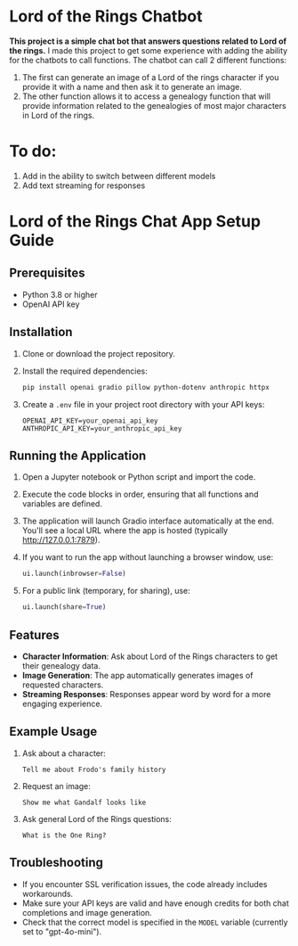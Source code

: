 
# Lord of the Rings Chatbot

**This project is a simple chat bot that answers questions related to Lord of the rings.** I made this project to get some experience with adding the ability for the chatbots to call functions. The chatbot can call 2 different functions:

1. The first can generate an image of a Lord of the rings character if you provide it with a name and then ask it to generate an image.
2. The other function allows it to access a genealogy function that will provide information related to the genealogies of most major characters in Lord of the rings.

# To do:
1. Add in the ability to switch between different models
2. Add text streaming for responses


# Lord of the Rings Chat App Setup Guide

## Prerequisites

- Python 3.8 or higher
- OpenAI API key 

## Installation

1. Clone or download the project repository.

2. Install the required dependencies:
   ```bash
   pip install openai gradio pillow python-dotenv anthropic httpx
   ```

3. Create a `.env` file in your project root directory with your API keys:
   ```
   OPENAI_API_KEY=your_openai_api_key
   ANTHROPIC_API_KEY=your_anthropic_api_key
   ```

## Running the Application

1. Open a Jupyter notebook or Python script and import the code.

2. Execute the code blocks in order, ensuring that all functions and variables are defined.

3. The application will launch Gradio interface automatically at the end. You'll see a local URL where the app is hosted (typically http://127.0.0.1:7879).

4. If you want to run the app without launching a browser window, use:
   ```python
   ui.launch(inbrowser=False)
   ```

5. For a public link (temporary, for sharing), use:
   ```python
   ui.launch(share=True)
   ```

## Features

- **Character Information**: Ask about Lord of the Rings characters to get their genealogy data.
- **Image Generation**: The app automatically generates images of requested characters.
- **Streaming Responses**: Responses appear word by word for a more engaging experience.

## Example Usage

1. Ask about a character:
   ```
   Tell me about Frodo's family history
   ```

2. Request an image:
   ```
   Show me what Gandalf looks like
   ```

3. Ask general Lord of the Rings questions:
   ```
   What is the One Ring?
   ```

## Troubleshooting

- If you encounter SSL verification issues, the code already includes workarounds.
- Make sure your API keys are valid and have enough credits for both chat completions and image generation.
- Check that the correct model is specified in the `MODEL` variable (currently set to "gpt-4o-mini").
